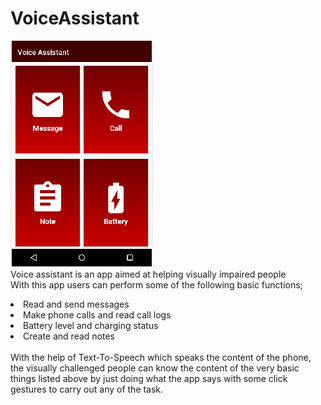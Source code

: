 # VoiceAssistant

![alt text](https://github.com/tobioyelekan/VoiceAssistant/blob/master/Capture.PNG)
<br>Voice assistant is an app aimed at helping visually impaired people
<br>With this app users can perform some of the following basic functions;
<li>Read and send messages</li>
<li>Make phone calls and read call logs</li>
<li>Battery level and charging status</li>
<li>Create and read notes</li>
<br>With the help of Text-To-Speech which speaks the content of the phone, 
the visually challenged people can know the content of the very basic things listed above
by just doing what the app says with some click gestures to carry out any of the task.
